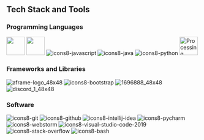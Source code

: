 <h1 align="center">


  
  <h2 align="center">


 

## Tech Stack and Tools

### Programming Languages

<p>
  


<img width ='48px' src ='https://raw.githubusercontent.com/rahulbanerjee26/githubAboutMeGenerator/main/icons/html.svg'> </a>
<img width ='48px' src ='https://raw.githubusercontent.com/rahulbanerjee26/githubAboutMeGenerator/main/icons/css.svg'> </a>
![icons8-javascript](https://user-images.githubusercontent.com/76852813/172720095-d75caaaa-c8b8-497e-a1bf-54720da5f9ed.svg)
![icons8-java](https://user-images.githubusercontent.com/76852813/172716937-4574740e-2d2e-4326-af3b-4a42bad058c1.svg)
![icons8-python](https://user-images.githubusercontent.com/76852813/172720089-5ce0ea22-01c9-4444-8e70-a81501452b13.svg)
<img width="48" alt="Processing 2021 logo" src="https://upload.wikimedia.org/wikipedia/commons/thumb/c/cb/Processing_2021_logo.svg/64px-Processing_2021_logo.svg.png"></a>



### Frameworks and Libraries

<p>

![aframe-logo_48x48](https://user-images.githubusercontent.com/76852813/172721192-a712983a-47d4-41a5-a1ed-abf4113cff93.png)
![icons8-bootstrap](https://user-images.githubusercontent.com/76852813/172721798-883b2b27-ef7b-42d4-a492-6c6cb6cb4ffe.svg)
![1696888_48x48](https://user-images.githubusercontent.com/76852813/172723432-50ba3455-48c4-4afd-8326-1ddf54c39833.png)
![discord_1_48x48](https://user-images.githubusercontent.com/76852813/172723444-1c9a926d-802f-4ebe-aab6-bd6a117c6eba.png)

### Software

<p>
	
![icons8-git](https://user-images.githubusercontent.com/76852813/172722126-2495793f-c4f3-43cc-bfb2-14e1d6f4d3a2.svg)
![icons8-github](https://user-images.githubusercontent.com/76852813/172732353-d8b662eb-8f1c-453a-82f4-00132b440aaa.svg)
![icons8-intellij-idea](https://user-images.githubusercontent.com/76852813/172722224-2df3bb34-d501-4daf-aa6d-af8c18335202.svg)
![icons8-pycharm](https://user-images.githubusercontent.com/76852813/172722267-f6f30163-ec39-4d98-a106-7c91394f4c44.svg)
![icons8-webstorm](https://user-images.githubusercontent.com/76852813/172722695-28a7df43-15fc-4816-b879-630bd4007526.svg)
![icons8-visual-studio-code-2019](https://user-images.githubusercontent.com/76852813/172722742-4c84455a-830a-4f69-8dcd-ac9437e52251.svg)
![icons8-stack-overflow](https://user-images.githubusercontent.com/76852813/172722286-8f3ffc2b-593a-4670-9e9f-c77154f6763c.svg)
![icons8-bash](https://user-images.githubusercontent.com/76852813/172722833-c1dafe34-7340-4220-a115-81dce56b1746.svg)





